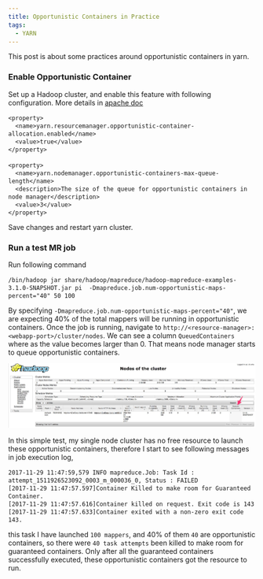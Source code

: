 ```yaml
---
title: Opportunistic Containers in Practice
tags:
  - YARN
---
```


This post is about some practices around opportunistic containers in yarn.

<!--more-->

### Enable Opportunistic Container

Set up a Hadoop cluster, and enable this feature with following configuration. More details in [apache doc](https://hadoop.apache.org/docs/current/hadoop-yarn/hadoop-yarn-site/OpportunisticContainers.html)

```
<property>
  <name>yarn.resourcemanager.opportunistic-container-allocation.enabled</name>
  <value>true</value>
</property>

<property>
  <name>yarn.nodemanager.opportunistic-containers-max-queue-length</name>
  <description>The size of the queue for opportunistic containers in node manager</description>
  <value>3</value>
</property>
```
Save changes and restart yarn cluster.

### Run a test MR job

Run following command

```
/bin/hadoop jar share/hadoop/mapreduce/hadoop-mapreduce-examples-3.1.0-SNAPSHOT.jar pi  -Dmapreduce.job.num-opportunistic-maps-percent="40" 50 100
```

By specifying `-Dmapreduce.job.num-opportunistic-maps-percent="40"`, we are expecting 40% of the total mappers will be running in opportunistic containers. Once the job is running, navigate to `http://<resource-manager>:<webapp-port>/cluster/nodes`. We can see a column `QueuedContainers` where as the value becomes larger than 0. That means node manager starts to queue opportunistic containers.

![Queued Opportunistic Containers](assets/queued_containers.jpg "Queued Opportunistic Containers")

In this simple test, my single node cluster has no free resource to launch these opportunistic containers, therefore I start to see following messages in job execution log,

```
2017-11-29 11:47:59,579 INFO mapreduce.Job: Task Id : attempt_1511926523092_0003_m_000036_0, Status : FAILED
[2017-11-29 11:47:57.597]Container Killed to make room for Guaranteed Container.
[2017-11-29 11:47:57.616]Container killed on request. Exit code is 143
[2017-11-29 11:47:57.633]Container exited with a non-zero exit code 143.
```

this task I have launched `100 mappers`, and 40% of them `40` are opportunistic containers, so there were `40 task attempts` been killed to make room for guaranteed containers. Only after all the guaranteed containers successfully executed, these opportunistic containers got the resource to run.
